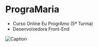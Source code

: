 # PrograMaria

- Curso Online Eu ProgrAmo (5ª Turma)
- Desenvolvedora Front-End

![Caption](https://files.cercomp.ufg.br/weby/up/342/o/em_construcao.jpg)
